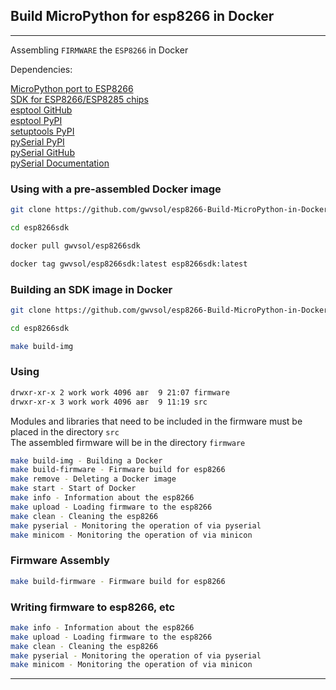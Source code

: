## Build MicroPython for esp8266 in Docker   
---  

Assembling ```FIRMWARE``` the ```ESP8266``` in Docker    

Dependencies:  

[MicroPython port to ESP8266](https://github.com/micropython/micropython/tree/master/ports/esp8266#micropython-port-to-esp8266)  
[SDK for ESP8266/ESP8285 chips](https://github.com/pfalcon/esp-open-sdk)    
[esptool GitHub](https://github.com/espressif/esptool)  
[esptool PyPI](https://pypi.org/project/esptool/)  
[setuptools PyPI](https://pypi.org/project/setuptools/)      
[pySerial PyPI](https://pypi.org/project/pyserial/)  
[pySerial GitHub](https://github.com/pyserial/pyserial)  
[pySerial Documentation](https://pyserial.readthedocs.io/en/latest/shortintro.html)   

### Using with a pre-assembled Docker image    
```bash
git clone https://github.com/gwvsol/esp8266-Build-MicroPython-in-Docker.git esp8266sdk

cd esp8266sdk

docker pull gwvsol/esp8266sdk

docker tag gwvsol/esp8266sdk:latest esp8266sdk:latest
```

### Building an SDK image in Docker
```bash
git clone https://github.com/gwvsol/esp8266-Build-MicroPython-in-Docker.git esp8266sdk

cd esp8266sdk

make build-img
```

### Using

```bash
drwxr-xr-x 2 work work 4096 авг  9 21:07 firmware
drwxr-xr-x 3 work work 4096 авг  9 11:19 src
```

Modules and libraries that need to be included in the firmware must be placed in the directory ```src```  
The assembled firmware will be in the directory ```firmware```  

```bash
make build-img - Building a Docker
make build-firmware - Firmware build for esp8266
make remove - Deleting a Docker image
make start - Start of Docker
make info - Information about the esp8266
make upload - Loading firmware to the esp8266
make clean - Cleaning the esp8266
make pyserial - Monitoring the operation of via pyserial
make minicom - Monitoring the operation of via minicon
```

### Firmware Assembly

```bash
make build-firmware - Firmware build for esp8266
```

### Writing firmware to esp8266, etc

```bash
make info - Information about the esp8266
make upload - Loading firmware to the esp8266
make clean - Cleaning the esp8266
make pyserial - Monitoring the operation of via pyserial
make minicom - Monitoring the operation of via minicon
```

***